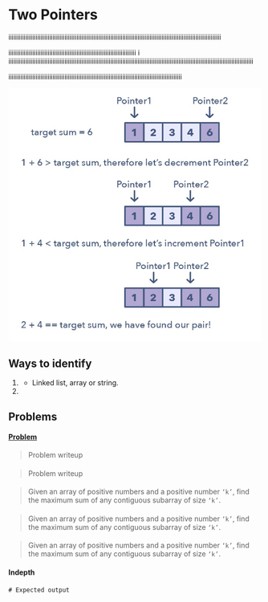 # Two Pointers

iiiiiiiiiiiiiiiiiiiiiiiiiiiiiiiiiiiiiiiiiiiiiiiiiiiiiiiiiiiiiiiiiiiiiiiiiiiiiiiiiiiiiiiiiiiiiiiiiiiiiiiiiiiiiiiiiiiiiiiiiiiii

iiiiiiiiiiiiiiiiiiiiiiiiiiiiiiiiiiiiiiiiiiiiiiiiiiiiiiiiiiiiiiiiiiiiiiiiiii
i
iiiiiiiiiiiiiiiiiiiiiiiiiiiiiiiiiiiiiiiiiiiiiiiiiiiiiiiiiiiiiiiiiiiiiiiiiiiiiiiiiiiiiiiiiiiiiiiiiiiiiiiiiiiiiiiiiiiiiiiiiiiiiiiiiiiiiiiiiiiiiiii

iiiiiiiiiiiiiiiiiiiiiiiiiiiiiiiiiiiiiiiiiiiiiiiiiiiiiiiiiiiiiiiiiiiiiiiiiiiiiiiiiiiiiiiiiiiiiiiiiiiiii


![two pointers](../../../assets/two_pointers.png)


## Ways to identify

1.
    - Linked list, array or string.

2.

## Problems

#### [Problem](./02.%20Maximum%20Sum%20Subarray%20of%20Size%20K.py)

> Problem writeup

#### [](link)

> Problem writeup

#### [](link)

> Given an array of positive numbers and a positive number `‘k’`, find the maximum sum of any contiguous subarray of size `‘k’`.

#### [](link)

> Given an array of positive numbers and a positive number `‘k’`, find the maximum sum of any contiguous subarray of size `‘k’`.

#### [](link)

> Given an array of positive numbers and a positive number `‘k’`, find the maximum sum of any contiguous subarray of size `‘k’`.


#### Indepth



```
# Expected output
```
